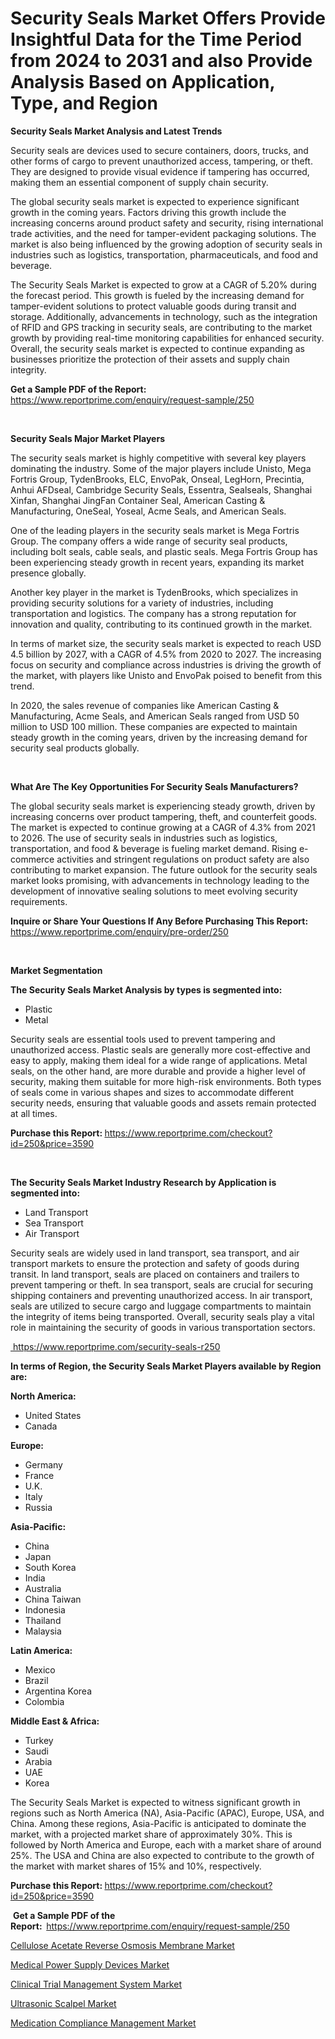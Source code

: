 <p><h1>Security Seals Market Offers Provide Insightful Data for the Time Period from 2024 to 2031 and also Provide Analysis Based on Application, Type, and Region</h1></p><p><strong>Security Seals Market Analysis and Latest Trends</strong></p>
<p><p>Security seals are devices used to secure containers, doors, trucks, and other forms of cargo to prevent unauthorized access, tampering, or theft. They are designed to provide visual evidence if tampering has occurred, making them an essential component of supply chain security.</p><p>The global security seals market is expected to experience significant growth in the coming years. Factors driving this growth include the increasing concerns around product safety and security, rising international trade activities, and the need for tamper-evident packaging solutions. The market is also being influenced by the growing adoption of security seals in industries such as logistics, transportation, pharmaceuticals, and food and beverage.</p><p>The Security Seals Market is expected to grow at a CAGR of 5.20% during the forecast period. This growth is fueled by the increasing demand for tamper-evident solutions to protect valuable goods during transit and storage. Additionally, advancements in technology, such as the integration of RFID and GPS tracking in security seals, are contributing to the market growth by providing real-time monitoring capabilities for enhanced security. Overall, the security seals market is expected to continue expanding as businesses prioritize the protection of their assets and supply chain integrity.</p></p>
<p><strong>Get a Sample PDF of the Report:&nbsp;</strong> <a href="https://www.reportprime.com/enquiry/request-sample/250">https://www.reportprime.com/enquiry/request-sample/250</a></p>
<p>&nbsp;</p>
<p><strong>Security Seals Major Market Players</strong></p>
<p><p>The security seals market is highly competitive with several key players dominating the industry. Some of the major players include Unisto, Mega Fortris Group, TydenBrooks, ELC, EnvoPak, Onseal, LegHorn, Precintia, Anhui AFDseal, Cambridge Security Seals, Essentra, Sealseals, Shanghai Xinfan, Shanghai JingFan Container Seal, American Casting & Manufacturing, OneSeal, Yoseal, Acme Seals, and American Seals.</p><p>One of the leading players in the security seals market is Mega Fortris Group. The company offers a wide range of security seal products, including bolt seals, cable seals, and plastic seals. Mega Fortris Group has been experiencing steady growth in recent years, expanding its market presence globally.</p><p>Another key player in the market is TydenBrooks, which specializes in providing security solutions for a variety of industries, including transportation and logistics. The company has a strong reputation for innovation and quality, contributing to its continued growth in the market.</p><p>In terms of market size, the security seals market is expected to reach USD 4.5 billion by 2027, with a CAGR of 4.5% from 2020 to 2027. The increasing focus on security and compliance across industries is driving the growth of the market, with players like Unisto and EnvoPak poised to benefit from this trend.</p><p>In 2020, the sales revenue of companies like American Casting & Manufacturing, Acme Seals, and American Seals ranged from USD 50 million to USD 100 million. These companies are expected to maintain steady growth in the coming years, driven by the increasing demand for security seal products globally.</p></p>
<p>&nbsp;</p>
<p><strong>What Are The Key Opportunities For Security Seals Manufacturers?</strong></p>
<p><p>The global security seals market is experiencing steady growth, driven by increasing concerns over product tampering, theft, and counterfeit goods. The market is expected to continue growing at a CAGR of 4.3% from 2021 to 2026. The use of security seals in industries such as logistics, transportation, and food & beverage is fueling market demand. Rising e-commerce activities and stringent regulations on product safety are also contributing to market expansion. The future outlook for the security seals market looks promising, with advancements in technology leading to the development of innovative sealing solutions to meet evolving security requirements.</p></p>
<p><strong>Inquire or Share Your Questions If Any Before Purchasing This Report:</strong> <a href="https://www.reportprime.com/enquiry/pre-order/250">https://www.reportprime.com/enquiry/pre-order/250</a></p>
<p>&nbsp;</p>
<p><strong>Market Segmentation</strong></p>
<p><strong>The Security Seals Market Analysis by types is segmented into:</strong></p>
<p><ul><li>Plastic</li><li>Metal</li></ul></p>
<p><p>Security seals are essential tools used to prevent tampering and unauthorized access. Plastic seals are generally more cost-effective and easy to apply, making them ideal for a wide range of applications. Metal seals, on the other hand, are more durable and provide a higher level of security, making them suitable for more high-risk environments. Both types of seals come in various shapes and sizes to accommodate different security needs, ensuring that valuable goods and assets remain protected at all times.</p></p>
<p><strong>Purchase this Report:&nbsp;</strong><a href="https://www.reportprime.com/checkout?id=250&price=3590">https://www.reportprime.com/checkout?id=250&price=3590</a></p>
<p>&nbsp;</p>
<p><strong>The Security Seals Market Industry Research by Application is segmented into:</strong></p>
<p><ul><li>Land Transport</li><li>Sea Transport</li><li>Air Transport</li></ul></p>
<p><p>Security seals are widely used in land transport, sea transport, and air transport markets to ensure the protection and safety of goods during transit. In land transport, seals are placed on containers and trailers to prevent tampering or theft. In sea transport, seals are crucial for securing shipping containers and preventing unauthorized access. In air transport, seals are utilized to secure cargo and luggage compartments to maintain the integrity of items being transported. Overall, security seals play a vital role in maintaining the security of goods in various transportation sectors.</p></p>
<p><a href="https://www.reportprime.com/security-seals-r250">&nbsp;https://www.reportprime.com/security-seals-r250</a></p>
<p><strong>In terms of Region, the Security Seals Market Players available by Region are:</strong></p>
<p>
    <p> <strong> North America: </strong>
        <ul>
            <li>United States</li>
            <li>Canada</li>
        </ul>
        </p> 
    <p> <strong> Europe: </strong>
        <ul>
            <li>Germany</li>
            <li>France</li>
            <li>U.K.</li>
            <li>Italy</li>
            <li>Russia</li>
        </ul>
        </p> 
    <p> <strong> Asia-Pacific: </strong>
        <ul>
            <li>China</li>
            <li>Japan</li>
            <li>South Korea</li>
            <li>India</li>
            <li>Australia</li>
            <li>China Taiwan</li>
            <li>Indonesia</li>
            <li>Thailand</li>
            <li>Malaysia</li>
        </ul>
        </p> 
    <p> <strong> Latin America: </strong>
        <ul>
            <li>Mexico</li>
            <li>Brazil</li>
            <li>Argentina Korea</li>
            <li>Colombia</li>
        </ul>
        </p> 
    <p> <strong> Middle East & Africa: </strong>
        <ul>
            <li>Turkey</li>
            <li>Saudi</li>
            <li>Arabia</li>
            <li>UAE</li>
            <li>Korea</li>
        </ul>
    </p>
    </p>
<p><p>The Security Seals Market is expected to witness significant growth in regions such as North America (NA), Asia-Pacific (APAC), Europe, USA, and China. Among these regions, Asia-Pacific is anticipated to dominate the market, with a projected market share of approximately 30%. This is followed by North America and Europe, each with a market share of around 25%. The USA and China are also expected to contribute to the growth of the market with market shares of 15% and 10%, respectively.</p></p>
<p><strong>Purchase this Report: </strong><a href="https://www.reportprime.com/checkout?id=250&price=3590">https://www.reportprime.com/checkout?id=250&price=3590</a></p>
<p>&nbsp;<strong>Get a Sample PDF of the Report:&nbsp;&nbsp;</strong><a href="https://www.reportprime.com/enquiry/request-sample/250">https://www.reportprime.com/enquiry/request-sample/250</a></p>
<p><strong></strong></p>
<p><p><a href="https://github.com/RickHolmes3/Market-Research-Report-List-6/blob/main/cellulose-acetate-reverse-osmosis-membrane-market.md">Cellulose Acetate Reverse Osmosis Membrane Market</a></p><p><a href="https://issuu.com/reportprime-2/docs/medical-power-supply-devices-market_ed9498e54749ca">Medical Power Supply Devices Market</a></p><p><a href="https://medium.com/@neilrogers69/clinical-trial-management-system-market-trends-and-analysis-opportunities-and-challenges-for-a8ff74fc366e">Clinical Trial Management System Market</a></p><p><a href="https://medium.com/@ruhinayunsa/global-ultrasonic-scalpel-market-by-product-type-by-application-by-region-and-companies-f6b32803e5f6">Ultrasonic Scalpel Market</a></p><p><a href="https://issuu.com/reportprime-2/docs/medication-compliance-management-ma_331d3f5a1da535">Medication Compliance Management Market</a></p></p>